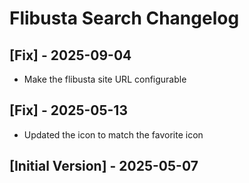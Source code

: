 # Flibusta Search Changelog

## [Fix] - 2025-09-04

- Make the flibusta site URL configurable

## [Fix] - 2025-05-13

- Updated the icon to match the favorite icon

## [Initial Version] - 2025-05-07
